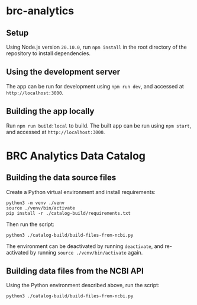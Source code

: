# brc-analytics

## Setup

Using Node.js version `20.10.0`, run `npm install` in the root directory of the repository to install dependencies.

## Using the development server

The app can be run for development using `npm run dev`, and accessed at `http://localhost:3000`.

## Building the app locally

Run `npm run build:local` to build. The built app can be run using `npm start`, and accessed at `http://localhost:3000`.

# BRC Analytics Data Catalog

## Building the data source files

Create a Python virtual environment and install requirements:

```shell
python3 -m venv ./venv
source ./venv/bin/activate
pip install -r ./catalog-build/requirements.txt
```

Then run the script:

```shell
python3 ./catalog-build/build-files-from-ncbi.py
```

The environment can be deactivated by running `deactivate`, and re-activated by running `source ./venv/bin/activate`
again.

## Building data files from the NCBI API

Using the Python environment described above, run the script:

```shell
python3 ./catalog-build/build-files-from-ncbi.py
```
